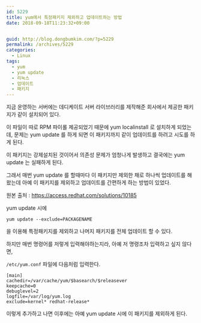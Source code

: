 ```yaml
---
id: 5229
title: yum에서 특정패키지 제외하고 업데이트하는 방법
date: 2018-09-18T11:23:32+09:00


guid: http://blog.dongbumkim.com/?p=5229
permalink: /archives/5229
categories:
  - Linux
tags:
  - yum
  - yum update
  - 리눅스
  - 업데이트
  - 패키지
---
```

지금 운영하는 서버에는 데디케이트 서버 라이브러리를 제작해준 회사에서 제공한 패키지가 같이 설치되어 있다.

이 파일이 따로 RPM 파이롤 제공되었기 때문에 yum localinstall 로 설치하게 되었는데, 문제는 yum update 를 하게 되면 이 패키지까지 같이 업데이트를 하려고 시도를 하게 된다.

이 패키지는 강제설치된 것이어서 의존성 문제가 엄청나게 발생하고 결국에는 yum update 는 실패하게 된다.

그래서 매번 yum update 를 할때마다 이 패키지만 제외한 채로 하나씩 업데이트를 해왔는데 아예 이 패키지를 제외하고 업데이트를 간편하게 하는 방법이 있었다.

원본 출처 : https://access.redhat.com/solutions/10185

yum update 시에

```
yum update --exclude=PACKAGENAME
```

을 이용해 특정패키지를 제외하고 나머지 패키지를 전체 업데이트 할 수 있다.

하지만 매번 명령어를 저렇게 입력해야하는지라, 아예 저 명령조차 입력하고 싶지 않다면,

`/etc/yum.conf` 파일에 다음처럼 입력한다.

```
[main]
cachedir=/var/cache/yum/$basearch/$releasever
keepcache=0
debuglevel=2
logfile=/var/log/yum.log
exclude=kernel* redhat-release*
```

이렇게 추가하고 나면 이후에는 아예 yum update 시에 이 패키지를 제외하게 된다.

